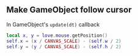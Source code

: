 ## Make GameObject follow cursor

In GameObject's `update(dt)` callback

```lua
local x, y = love.mouse.getPosition()
self.x = (x / CANVAS_SCALE) - (self.w / 2)
self.y = (y / CANVAS_SCALE) - (self.h / 2)
```
